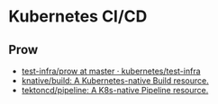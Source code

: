 # Kubernetes CI/CD

## Prow

- [test-infra/prow at master · kubernetes/test-infra](https://github.com/kubernetes/test-infra/tree/master/prow)
- [knative/build: A Kubernetes-native Build resource.](https://github.com/knative/build)
- [tektoncd/pipeline: A K8s-native Pipeline resource.](https://github.com/tektoncd/pipeline)
